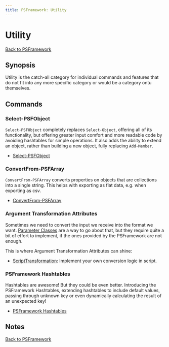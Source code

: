 ```yaml
---
title: PSFramework: Utility
---
```

# Utility

[Back to PSFramework](https://psframework.org/documentation/documents/psframework.html)

## Synopsis

Utility is the catch-all category for individual commands and features that do not fit into any more specific category or would be a category ontu themselves.

## Commands

### Select-PSFObject

`Select-PSFObject` completely replaces `Select-Object`, offering all of its functionality, but offering greater input comfort and more readable code by avoiding hashtables for simple operations. It also adds the ability to extend an object, rather than building a new object, fully replacing `Add-Member`.

+ [Select-PSFObject](utility/select-psfobject.html)

### ConvertFrom-PSFArray

`ConvertFrom-PSFArray` converts properties on objects that are collections into a single string.
This helps with exporting as flat data, e.g. when exporting as csv.

+ [ConvertFrom-PSFArray](utility/convertfrom-psfarray.html)

### Argument Transformation Attributes

Sometimes we need to convert the input we receive into the format we want.
[Parameter Classes](parameter-classes.html) are a way to go about that, but they require quite a bit of effort to implement, if the ones provided by the PSFramework are not enough.

This is where Argument Transformation Attributes can shine:

+ [ScriptTransformation](utility/ScriptTransformation.html): Implement your own conversion logic in script.

### PSFramework Hashtables

Hashtables are awesome!
But they could be even better.
Introducing the PSFramework Hashtables, extending hashtables to include default values, passing through unknown key or even dynamically calculating the result of an unexpected key!

+ [PSFramework Hashtables](utility/psfhashtables.html)

## Notes

[Back to PSFramework](https://psframework.org/documentation/documents/psframework.html)
